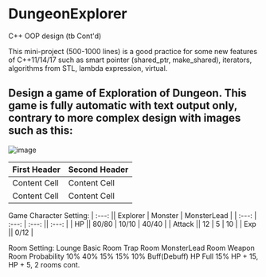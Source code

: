 # DungeonExplorer
C++ OOP design (tb Cont'd)

This mini-project (500-1000 lines) is a good practice for some new features of C++11/14/17 such as smart pointer (shared_ptr, make_shared), iterators, algorithms from STL, lambda expression, virtual.

## Design a game of Exploration of Dungeon. This game is fully automatic with text output only, contrary to more complex design with images such as this:
![image](https://user-images.githubusercontent.com/89890055/226417229-31c67cdb-8f28-4f18-9a09-2a513944f99d.png)



| First Header  | Second Header |
| ------------- | ------------- |
| Content Cell  | Content Cell  |
| Content Cell  | Content Cell  |


Game Character Setting:
| :---: || Explorer | Monster | MonsterLead |
| :---: | :---: | :---: || :---: |
| HP || 80/80 | 10/10 | 40/40 |
| Attack || 12 | 5 | 10 |
| Exp || 0/12 |


Room Setting:
                   Lounge         Basic Room           Trap Room          MonsterLead Room           Weapon Room
Probability         10%               40%                 15%                   15%                      10%
Buff(Debuff)      HP Full         15% HP + 15,
                                    HP + 5, 
                                 2 rooms cont.

